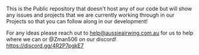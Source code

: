 This is the Public repository that doesn't host any of our code but will show any issues and projects that we are currently working through in our Projects so that you can follow along in our development!

For any ideas please reach out to help@aussieairwing.com.au for us to help where we can or @Zman506 on our discord!
https://discord.gg/4R2P7pgkE7
